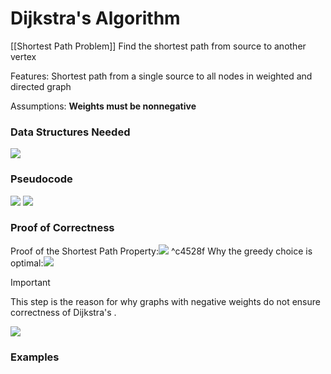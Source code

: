 # Dijkstra's Algorithm
[[Shortest Path Problem]]
Find the shortest path from source to another vertex

Features:
Shortest path from a single source to all nodes in weighted and directed graph

Assumptions:
**Weights must be nonnegative**

### Data Structures Needed
![](https://i.imgur.com/2YaUIHm.png)

### Pseudocode
![](https://i.imgur.com/XJ0HfYt.png)
![](https://i.imgur.com/7e5woJm.png)

### Proof of Correctness
Proof of the Shortest Path Property:![](https://i.imgur.com/miAeAtI.png) ^c4528f
Why the greedy choice is optimal:![](https://i.imgur.com/MPkx0vS.png)

> [!important]
> This step is the reason for why graphs with negative weights do not ensure correctness of Dijkstra's .

![](https://i.imgur.com/NWnXHDo.png)
### Examples
